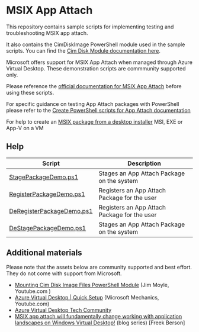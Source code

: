 # MSIX App Attach

This repository contains sample scripts for implementing testing and troubleshooting MSIX app attach.

It also contains the CimDiskImage PowerShell module used in the sample scripts. You can find the [Cim Disk Module documentation here](CimDiskImage-PoSh-Module/README.md).

Microsoft offers support for MSIX App Attach when managed through Azure Virtual Desktop. These demonstration scripts are commmunity supported only.

Please reference the [official documentation for MSIX App Attach](https://learn.microsoft.com/azure/virtual-desktop/what-is-app-attach) before using these scripts.

For specific guidance on testing App Attach packages with PowerShell please refer to the [Create PowerShell scripts for App Attach documentation](https://learn.microsoft.com/azure/virtual-desktop/app-attach)

For help to create an [MSIX package from a desktop installer](https://docs.microsoft.com/windows/msix/packaging-tool/create-app-package-msi-vm) MSI, EXE or App-V on a VM

## Help

| Script      | Description |
| ----------- | ----------- |
| [StagePackageDemo.ps1](Help/StagePackageDemo.ps1.md)      | Stages an App Attach Package on the system       |
| [RegisterPackageDemo.ps1](Help/RegisterPackageDemo.ps1.md)      | Registers an App Attach Package for the user       |
| [DeRegisterPackageDemo.ps1](Help/DeRegisterPackageDemo.ps1.md)      | Registers an App Attach Package for the user       |
| [DeStagePackageDemo.ps1](Help/DeStagePackageDemo.ps1.md)      | Stages an App Attach Package on the system       |

## Additional materials

Please note that the assets below are community supported and best effort. They do not come with support from Microsoft.

* [Mounting Cim Disk Image Files PowerShell Module](https://youtube.com/watch?v=nfFNODPIntE&feature=shares) (Jim Moyle, Youtube.com )
* [Azure Virtual Desktop | Quick Setup](https://youtube.com/watch?v=u99cY0MXZds&feature=shares) (Microsoft Mechanics, Youtube.com)
* [Azure Virtual Desktop Tech Community](https://techcommunity.microsoft.com/t5/Windows-Virtual-Desktop/bd-p/WindowsVirtualDesktop)
* [MSIX app attach will fundamentally change working with application landscapes on Windows Virtual Desktop!](https://blogs.msdn.microsoft.com/rds/2015/07/13/azure-resource-manager-template-for-rds-deployment) (blog series) [Freek Berson]
